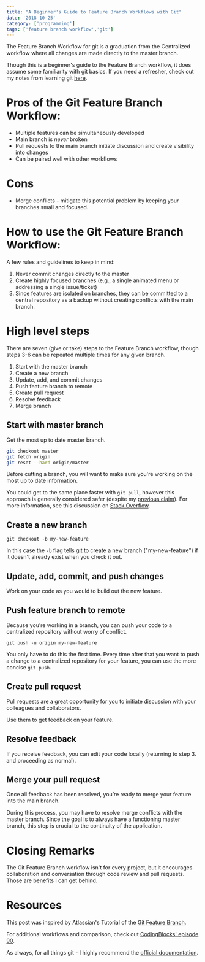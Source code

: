 ```yaml
---
title: "A Beginner's Guide to Feature Branch Workflows with Git"
date: '2018-10-25'
category: ['programming']
tags: ['feature branch workflow','git']
---
```

The Feature Branch Workflow for git is a graduation from the Centralized workflow where all changes are made directly to the master branch.

Though this is a beginner's guide to the Feature Branch workflow, it does assume some familiarity with git basics. If you need a refresher, check out my notes from learning git [here](/2018/08/30/git-clone-pull-and-push/).

# Pros of the Git Feature Branch Workflow:
  * Multiple features can be simultaneously developed
  * Main branch is _never_ broken
  * Pull requests to the main branch initiate discussion and create visibility into changes
  * Can be paired well with other workflows

# Cons
  * Merge conflicts - mitigate this potential problem by keeping your branches small and focused.

# How to use the Git Feature Branch Workflow:
A few rules and guidelines to keep in mind:
1. Never commit changes directly to the master
2. Create highly focused branches (e.g., a single animated menu or addressing a single issue/ticket)
3. Since features are isolated on branches, they can be committed to a central repository as a backup without creating conflicts with the main branch.

# High level steps
There are seven (give or take) steps to the Feature Branch workflow, though steps 3-6 can be repeated multiple times for any given branch.

  1. Start with the master branch
  2. Create a new branch
  3. Update, add, and commit changes
  4. Push feature branch to remote
  5. Create pull request
  6. Resolve feedback
  7. Merge branch

## Start with master branch
Get the most up to date master branch.
```bash
git checkout master
git fetch origin
git reset --hard origin/master
```
Before cutting a branch, you will want to make sure you're working on the most up to date information.

You could get to the same place faster with `git pull`, however this approach is generally considered safer (despite my [previous claim](/2018/08/30/git-clone-pull-and-push/)). For more information, see this discussion on [Stack Overflow](https://stackoverflow.com/questions/292357/what-is-the-difference-between-git-pull-and-git-fetch).

## Create a new branch

`git checkout -b my-new-feature`

In this case the `-b` flag tells git to create a new branch ("my-new-feature") if it doesn't already exist when you check it out.

## Update, add, commit, and push changes
Work on your code as you would to build out the new feature.

## Push feature branch to remote
Because you’re working in a branch, you can push your code to a centralized repository without worry of conflict.

`git push -u origin my-new-feature`

You only have to do this the first time. Every time after that you want to push a change to a centralized repository for your feature, you can use the more concise `git push`.

## Create pull request
Pull requests are a great opportunity for you to initiate discussion with your colleagues and collaborators.

Use them to get feedback on your feature.

## Resolve feedback
If you receive feedback, you can edit your code locally (returning to step 3. and proceeding as normal).

## Merge your pull request
Once all feedback has been resolved, you’re ready to merge your feature into the main branch.

During this process, you may have to resolve merge conflicts with the master branch. Since the goal is to always have a functioning master branch, this step is crucial to the continuity of the application.

# Closing Remarks
The Git Feature Branch workflow isn't for every project, but it encourages collaboration and conversation through code review and pull requests. Those are benefits I can get behind.

# Resources
This post was inspired by Atlassian's Tutorial of the [Git Feature Branch](https://www.atlassian.com/git/tutorials/comparing-workflows/feature-branch-workflow).

For additional workflows and comparison, check out [CodingBlocks' episode 90](https://www.codingblocks.net/podcast/comparing-git-workflows/).

As always, for all things git - I highly recommend the [official documentation](https://git-scm.com/).